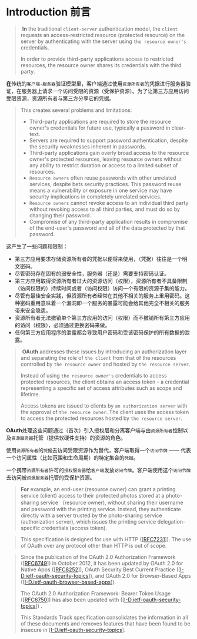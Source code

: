 # Introduction 前言

> ​	**In** the traditional `client-server` authentication model, the `client` requests an access-restricted resource (protected resource) on the server by authenticating with the server using `the resource owner's` credentials.
>
> In order to provide third-party applications access to restricted resources, the resource owner shares its credentials with the third party. 

​	**在**传统的`客户端-服务器`验证模型里，客户端通过使用`资源所有者`的凭据进行服务器验证，在服务器上请求一个访问受限的资源（受保护资源）。为了让第三方应用访问受限资源，资源所有者与第三方分享它的凭据。

> This creates several problems and limitations:
>
> * Third-party applications are required to store the resource owner's credentials for future use, typically a password in clear-text.
> * Servers are required to support password authentication, despite the security weaknesses inherent in passwords.
> * Third-party applications gain overly broad access to the resource owner's protected resources, leaving resource owners without any ability to restrict duration or access to a limited subset of resources.
> * `Resource owners` often reuse passwords with other unrelated services, despite bets security practices. This password reuse means a vulnerability or exposure in one service may have security implications in completely unrelated services.
> * `Resource owners` cannot revoke access to an individual third party without revoking access to all third parties, and must do so by changing their password.
> * Compromise of any third-party application results in compromise of the end-user's password and all of the data protected by that password.

这产生了一些问题和限制：

* 第三方应用要求存储资源所有者的凭据以便将来使用，（凭据）往往是一个明文密码。
* 尽管密码存在固有的弱安全性，服务器（还是）需要支持密码认证。
* 第三方应用取得资源所有者过大的资源访问（权限），资源所有者不具备限制（访问权限的）持续时间或者（访问权限）访问一个有限的资源子集的能力。
* 尽管有最佳安全实践，但资源所有者经常在其他不相关的服务上重用密码。这种密码重用意味着一个漏洞即一个服务的暴露可能会给其他完全不相关的服务带来安全隐患。
* 资源所有者无法撤销单个第三方应用的访问（权限）而不撤销所有第三方应用的访问（权限），必须通过更换密码来做。
* 任何第三方应用程序的泄露都会导致用户密码和受该密码保护的所有数据的泄露。

> ​	**OAuth** addresses these issues by introducing an authorization layer and separating the role of `the client` from that of the resources controlled by `the resource owner` and hosted by `the resource server`. 
>
> Instead of using `the resource owner's` credentials to access protected resources, the client obtains an access token - a credential representing a specific set of access attributes such as scope and lifetime. 
>
> Access tokens are issued to clients by `an authorization server` with the approval of `the resource owner`. The client uses the access token to access the protected resources hosted by `the resource server`.

​	**OAuth**处理这些问题通过（首次）引入授权层和分离客户端与由`资源所有者`控制以及`资源服务器`托管（提供软硬件支持）的资源的角色。

使用`资源所有者`的`凭据`去访问受限资源作为替代，客户端取得一个`访问令牌` —— 代表一个访问属性（比如范围和生命周期）的特定集合的`凭据`。

一个携带`资源所有者`许可的`授权服务器`给`客户端`发放`访问令牌`。客户端使用这个`访问令牌`去访问被`资源服务器`托管的受保护资源。

> **For** example, an end-user (resource owner) can grant a printing service (client) access to their protected photos stored at a photo-sharing service （resource owner), without sharing their username and password with the printing service. Instead, they authenticate directly with a server trusted by the photo-sharing service (authorization server), which issues the printing service delegation-specific credentials (access token).





> This specification is designed for use with HTTP ([[RFC7231](https://datatracker.ietf.org/doc/html/rfc7231)]). The use of OAuth over any protocol other than HTTP is out of scope.





> Since the publication of the OAuth 2.0 Authorization Framework ([[RFC6749](https://datatracker.ietf.org/doc/html/rfc6749)]) in October 2012, it has been updated by OAuth 2.0 for Native Apps ([[RFC8252](https://datatracker.ietf.org/doc/html/rfc8252)]), OAuth Security Best Current Practice ([[I-D.ietf-oauth-security-topics](https://datatracker.ietf.org/doc/html/draft-ietf-oauth-v2-1-05#ref-I-D.ietf-oauth-security-topics)]), and OAuth 2.0 for Browser-Based Apps ([[I-D.ietf-oauth-browser-based-apps](https://datatracker.ietf.org/doc/html/draft-ietf-oauth-v2-1-05#ref-I-D.ietf-oauth-browser-based-apps)]). 
>
> The OAuth 2.0 Authorization Framework: Bearer Token Usage ([[RFC6750](https://datatracker.ietf.org/doc/html/rfc6750)]) has also been updated with ([[I-D.ietf-oauth-security-topics](https://datatracker.ietf.org/doc/html/draft-ietf-oauth-v2-1-05#ref-I-D.ietf-oauth-security-topics)]) . 
>
> This Standards Track specification consolidates the information in all of these documents and removes features that have been found to be insecure in [[I-D.ietf-oauth-security-topics](https://datatracker.ietf.org/doc/html/draft-ietf-oauth-v2-1-05#ref-I-D.ietf-oauth-security-topics)].

